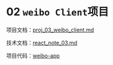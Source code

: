# 02 `weibo Client`项目

项目文档：[proj_03_weibo_client.md](proj_03_weibo_client.md)

技术文档：[react_note_03.md](react_note_03.md )

项目代码：[weibo-app](weibo-app)

